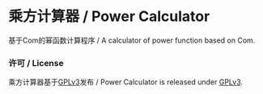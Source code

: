# 乘方计算器 / Power Calculator
基于Com的幂函数计算程序 / A calculator of power function based on Com.

### 许可 / License
乘方计算器基于[GPLv3](WinFormApp/LicenseInfo/GPLv3.txt)发布 / Power Calculator is released under [GPLv3](WinFormApp/LicenseInfo/GPLv3.txt).
